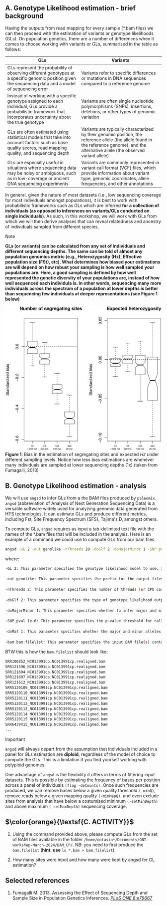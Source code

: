 ## A. Genotype Likelihood estimation - brief background

Having the outputs from read mapping for every sample (\*.bam files) we can then proceed with the estimation of variants or genotype likelihoods (GLs). On population genetics, there are a number of differences when it comes to choose working with variants or GLs, summarised in the table as follows:

| GLs  | Variants |
| ------------- | ------------- |
| GLs represent the probability of observing different genotypes at a specific genomic position given the sequencing data and a model of sequencing error  | Variants refer to specific differences or mutations in DNA sequences compared to a reference genome |
| Instead of working with a specific genotype assigned to each individual, GLs provide a probabilistic framework that incorporates uncertainty about the true genotype  | Variants are often single nucleotide polymorphisms (SNPs), insertions, deletions, or other types of genomic variation  |
| GLs are often estimated using statistical models that take into account factors such as base quality scores, read mapping quality, and sequencing depth | Variants are typically characterized by their genomic position, the reference allele (the allele found in the reference genome), and the alternative allele (the observed variant allele) |
| GLs are especially useful in situations where sequencing data may be noisy or ambiguous, such as in low-coverage or ancient DNA sequencing experiments | Variants are commonly represented in variant call format (VCF) files, which provide information about variant type, genomic coordinates, allele frequencies, and other annotations |

In general, given the nature of most datasets (i.e., low sequencing coverage for most individuals amongst populations), it is best to work with probabilistic frameworks such as GLs which are inferred **for a collection of individuals (as opposed to inferences on variants/GLs conducted on single individuals)**. As such, in this workshop, we will work with GLs from which we will then derive analyses that can reveal relatedness and ancestry of individuals sampled from different species. 

>[!NOTE]
>**GLs (or variants) can be calculated from any set of individuals and different sequencing depths. The same can be told of almost any population genomics metric (e.g., Heterozygosity (Hz), Effective population size (FSt), etc). What determines how biased your estimations are will depend on how robust your sampling is how well sampled your populations are. Here, a good sampling is defined by how well represented the genetic diversity of your populations are, instead of how well sequenced each individula is. In other words, sequencing many more individuals across the spectrum of a population at lower depths is better than sequencing few individuals at deeper representations (see Figure 1 below)**
>
>![Figure 1](https://github.com/siriusb-nox/PopGen_DARWIN_2024/blob/main/IMG/pone.0079667.g001.png)
>**Figure 1**: Bias in the estimation of segregating sites and expected _Hz_ under different sampling levels. Notice how less bias estimations are whenever many individuals are sampled at lower sequencing depths (1x) (taken from Fumagalli, 2013)

## B. Genotype Likelihood estimation - analysis

We will use `angsd` to infer GLs from a the BAM files produced by `paleomix`. `angsd` (abbreviation of Analysis of Next Generation Sequencing Data) is a versatile software widely used for analyzing genomic data generated from HTS technologies. It can estimate GLs and produce different metrics, including Fst, Site Frequency Spectrum (SFS), Tajima's D, amongst others. 

To compute GLs, `angsd` requires as input a tab-delimited text file with the names of the \*.bam files that will be included in the analysis. Here is an example of a command we could use to compute GLs from our bam files.

```bash
angsd -GL 2 -out genolike -nThreads 20 -doGlf 2 -doMajorMinor 1 -SNP_pval 1e-6 -doMaf 1 -bam bam.filelist
```

where:

```bash
-GL 2: This parameter specifies the genotype likelihood model to use. In this case, 2 indicates that ANGSD should use the GATK model for genotype likelihood estimation. There are four models one can choose from, with -GL 2 being the most popular choice whenever one works with low coverage sequence data.

-out genolike: This parameter specifies the prefix for the output files generated by ANGSD (here, our output files will be then named genolike.arg, genolike.mafs.gz, etc).

-nThreads 2: This parameter specifies the number of threads (or CPU cores) to use for parallel processing. Increase this parameter whenever working with large genomes and many individuals.

-doGlf 2: This parameter specifies the type of genotype likelihood output file. The value used here indicates that ANGSD should output genotype likelihood files in beagle format (\*.beagle.gz).

-doMajorMinor 1: This parameter specifies whether to infer major and minor alleles at each site. The value 1 indicates that ANGSD should infer major and minor alleles based on genotype likelihoods.

-SNP_pval 1e-6: This parameter specifies the p-value threshold for calling SNPs. SNPs with a p-value less than or equal to 1e-6 will be considered significant. This threshold helps filter out potential false positives.

-doMaf 1: This parameter specifies whether the major and minor alleles are known for each site. The value 1 indicates that ANGSD should assume that major and minor alleles are known (they can either be provided by the user, or calculated from GLs).

-bam bam.filelist: This parameter specifies the input BAM file(s) containing the aligned sequencing reads. The file bam.filelist should contain a list of paths to the BAM files to be analyzed by ANGSD.

```

BTW this is how the `bam.filelist` should look like:

```bash
SRR106852_NC013991cp.NC013991cp.realigned.bam
SRR121596_NC013991cp.NC013991cp.realigned.bam
SRR121604_NC013991cp.NC013991cp.realigned.bam
SRR121607_NC013991cp.NC013991cp.realigned.bam
SRR121612_NC013991cp.NC013991cp.realigned.bam
SRR5120109_NC013991cp.NC013991cp.realigned.bam
SRR5120110_NC013991cp.NC013991cp.realigned.bam
SRR5120111_NC013991cp.NC013991cp.realigned.bam
SRR5120112_NC013991cp.NC013991cp.realigned.bam
SRR5120113_NC013991cp.NC013991cp.realigned.bam
SRR5120114_NC013991cp.NC013991cp.realigned.bam
SRR5120115_NC013991cp.NC013991cp.realigned.bam
SRR6439415_NC013991cp.NC013991cp.realigned.bam
...
```

>[!IMPORTANT]
>`angsd` will always depart from the assumption that individuals included in a panel for GLs estimation are **diploid**, regardless of the model of choice to compute the GLs. This is a limitation if you find yourself working with polyploid genomes.  

One advantage of `angsd` is the flexibility it offers in terms of filtering input datasets. This is possible by estimating the frequency of bases per position across a panel of individuals `(flag -doCounts)`. Once such frequencies are produced, we can remove bases below a given quality threshold `(-minQ)`, remove reads below a given mapping quality `(-minMapQ)`, and even exclude sites from analysis that have below a costumised minimum `(-setMinDepth)` and above maximum `(-setMaxDepth)` sequencing coverage. 

## $\color{orange}{\textsf{C. ACTIVITY}}$

1. Using the command provided above, please compute GLs from the set of BAM files available in the folder `/home/ontasia*/Documents/ONT-workshop-March-2024/BAM_CP/`. NB: you need to first produce the `bam.filelist` (**hint: use** `ls *.bam > bam.filelist`).

2. How many sites were input and how many were kept by angsd for GL estimation?


## Selected references
1. Fumagalli M. 2013. Assessing the Effect of Sequencing Depth and Sample Size in Population Genetics Inferences. [_PLoS ONE 8:e79667_](https://journals.plos.org/plosone/article/file?id=10.1371/journal.pone.0079667&type=printable)
